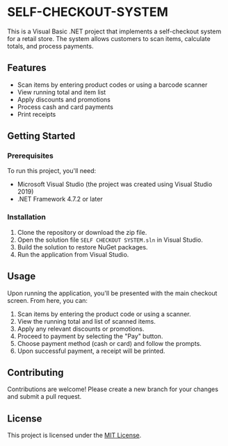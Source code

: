 # SELF-CHECKOUT-SYSTEM

This is a Visual Basic .NET project that implements a self-checkout system for a retail store. The system allows customers to scan items, calculate totals, and process payments.

## Features

- Scan items by entering product codes or using a barcode scanner
- View running total and item list
- Apply discounts and promotions
- Process cash and card payments
- Print receipts

## Getting Started

### Prerequisites

To run this project, you'll need:

- Microsoft Visual Studio (the project was created using Visual Studio 2019)
- .NET Framework 4.7.2 or later

### Installation

1. Clone the repository or download the zip file.
2. Open the solution file `SELF CHECKOUT SYSTEM.sln` in Visual Studio.
3. Build the solution to restore NuGet packages.
4. Run the application from Visual Studio.

## Usage

Upon running the application, you'll be presented with the main checkout screen. From here, you can:

1. Scan items by entering the product code or using a scanner.
2. View the running total and list of scanned items.
3. Apply any relevant discounts or promotions.
4. Proceed to payment by selecting the "Pay" button.
5. Choose payment method (cash or card) and follow the prompts.
6. Upon successful payment, a receipt will be printed.

## Contributing

Contributions are welcome! Please create a new branch for your changes and submit a pull request.

## License

This project is licensed under the [MIT License](LICENSE).
